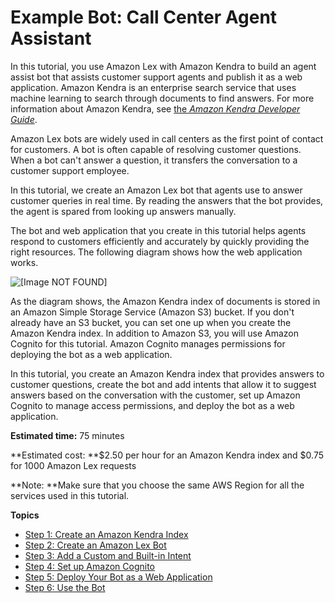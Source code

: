 # Example Bot: Call Center Agent Assistant<a name="ex-agent"></a>

In this tutorial, you use Amazon Lex with Amazon Kendra to build an agent assist bot that assists customer support agents and publish it as a web application\. Amazon Kendra is an enterprise search service that uses machine learning to search through documents to find answers\. For more information about Amazon Kendra, see [the *Amazon Kendra Developer Guide*](https://docs.aws.amazon.com/kendra/latest/dg/what-is-kendra.html)\. 

Amazon Lex bots are widely used in call centers as the first point of contact for customers\. A bot is often capable of resolving customer questions\. When a bot can't answer a question, it transfers the conversation to a customer support employee\. 

In this tutorial, we create an Amazon Lex bot that agents use to answer customer queries in real time\. By reading the answers that the bot provides, the agent is spared from looking up answers manually\. 

The bot and web application that you create in this tutorial helps agents respond to customers efficiently and accurately by quickly providing the right resources\. The following diagram shows how the web application works\. 

![\[Image NOT FOUND\]](http://docs.aws.amazon.com/lex/latest/dg/images/agent-tutorial.png)

As the diagram shows, the Amazon Kendra index of documents is stored in an Amazon Simple Storage Service \(Amazon S3\) bucket\. If you don't already have an S3 bucket, you can set one up when you create the Amazon Kendra index\. In addition to Amazon S3, you will use Amazon Cognito for this tutorial\. Amazon Cognito manages permissions for deploying the bot as a web application\.

In this tutorial, you create an Amazon Kendra index that provides answers to customer questions, create the bot and add intents that allow it to suggest answers based on the conversation with the customer, set up Amazon Cognito to manage access permissions, and deploy the bot as a web application\.

**Estimated time:** 75 minutes

**Estimated cost: **$2\.50 per hour for an Amazon Kendra index and $0\.75 for 1000 Amazon Lex requests

**Note: **Make sure that you choose the same AWS Region for all the services used in this tutorial\.

**Topics**
+ [Step 1: Create an Amazon Kendra Index](agent-step-1.md)
+ [Step 2: Create an Amazon Lex Bot](agent-step-2.md)
+ [Step 3: Add a Custom and Built\-in Intent](agent-step-3.md)
+ [Step 4: Set up Amazon Cognito](agent-step-4.md)
+ [Step 5: Deploy Your Bot as a Web Application](agent-step-5.md)
+ [Step 6: Use the Bot](agent-step-6.md)